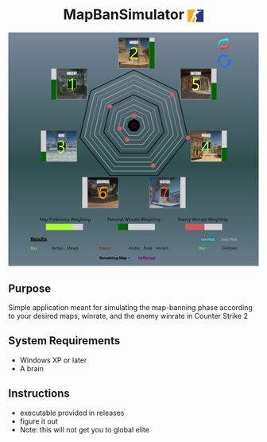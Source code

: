 <div align="center">

  <h1>MapBanSimulator <img src=Images/cs2logo.png style="height:25px; vertical-align: middle;"> </h1> 

</div>


<img src="Images/mapBanSimPic.png">


## Purpose
Simple application meant for simulating the map-banning phase according to your desired maps, winrate, and the enemy winrate in Counter Strike 2

## System Requirements
- Windows XP or later
- A brain

## Instructions
- executable provided in releases
- figure it out
- Note: this will not get you to global elite


